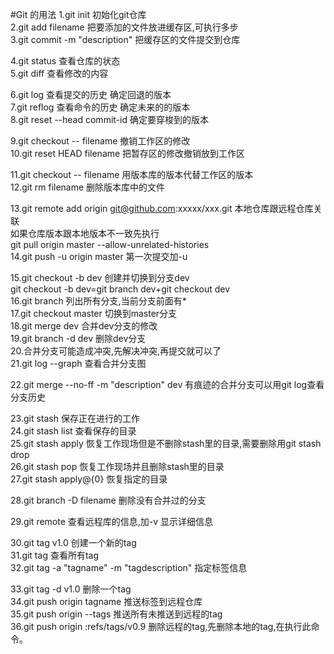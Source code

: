 #Git 的用法
 1.git init 初始化git仓库  
 2.git add filename 把要添加的文件放进缓存区,可执行多步      
 3.git commit -m "description"  把缓存区的文件提交到仓库  
 
 4.git status 查看仓库的状态  
 5.git diff 查看修改的内容  
 
 6.git log 查看提交的历史 确定回退的版本  
 7.git reflog 查看命令的历史 确定未来的的版本  
 8.git reset --head commit-id 确定要穿梭到的版本  
 
 9.git checkout -- filename  撤销工作区的修改  
 10.git reset HEAD filename  把暂存区的修改撤销放到工作区  
 
 11.git checkout -- filename 用版本库的版本代替工作区的版本  
 12.git rm filename 删除版本库中的文件  
 
 13.git remote add origin git@github.com:xxxxx/xxx.git 本地仓库跟远程仓库关联    
 如果仓库版本跟本地版本不一致先执行  
 git pull origin master --allow-unrelated-histories   
 14.git push -u origin master 第一次提交加-u
  
  
 15.git checkout -b dev 创建并切换到分支dev  
    git checkout -b dev=git branch dev+git checkout dev  
 16.git branch  列出所有分支,当前分支前面有*  
 17.git checkout master 切换到master分支  
 18.git merge dev   合并dev分支的修改  
 19.git branch -d dev 删除dev分支  
 20.合并分支可能造成冲突,先解决冲突,再提交就可以了  
 21.git log --graph 查看合并分支图
 
 22.git merge --no-ff -m "description" dev 有痕迹的合并分支可以用git log查看分支历史  
 
 23.git stash 保存正在进行的工作  
 24.git stash list 查看保存的目录  
 25.git stash apply 恢复工作现场但是不删除stash里的目录,需要删除用git stash drop  
 26.git stash pop 恢复工作现场并且删除stash里的目录  
 27.git stash apply@{0} 恢复指定的目录  
 
 28.git branch -D filename 删除没有合并过的分支  
 
 29.git remote 查看远程库的信息,加-v 显示详细信息  
 
 30.git tag v1.0 创建一个新的tag  
 31.git tag 查看所有tag  
 32.git tag -a "tagname" -m "tagdescription" 指定标签信息  
 
 33.git tag -d v1.0  删除一个tag  
 34.git push origin tagname 推送标签到远程仓库  
 35.git push origin --tags 推送所有未推送到远程的tag  
 36.git push origin :refs/tags/v0.9 删除远程的tag,先删除本地的tag,在执行此命令。
 
 
  
 
  
 
 